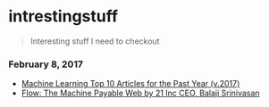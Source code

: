 # intrestingstuff

> Interesting stuff I need to checkout

### February 8, 2017


- [Machine Learning Top 10 Articles for the Past Year (v.2017)](https://medium.mybridge.co/machine-learning-top-10-of-the-year-v-2017-7552599935c0#.c8hodsbkn) 
- [Flow: The Machine Payable Web by 21 Inc CEO, Balaji Srinivasan](https://www.youtube.com/watch?v=b2pXSyLiijM) 
